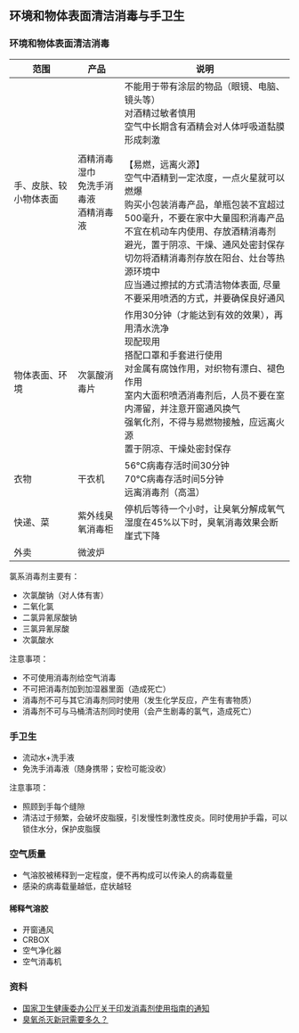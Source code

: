 ## 环境和物体表面清洁消毒与手卫生

### 环境和物体表面清洁消毒

| 范围 | 产品 | 说明 |
| --- | --- | --- |
| 手、皮肤、较小物体表面 | 酒精消毒湿巾<br>免洗手消毒液<br>酒精消毒液 | 不能用于带有涂层的物品（眼镜、电脑、镜头等）<br>对酒精过敏者慎用<br>空气中长期含有酒精会对人体呼吸道黏膜形成刺激<br><br>【易燃，远离火源】<br>空气中酒精到一定浓度，一点火星就可以燃爆<br>购买小包装消毒产品，单瓶包装不宜超过500毫升，不要在家中大量囤积消毒产品<br>不宜在机动车内使用、存放酒精消毒剂<br>避光，置于阴凉、干燥、通风处密封保存<br>切勿将酒精消毒剂存放在阳台、灶台等热源环境中<br>应当通过擦拭的方式清洁物体表面, 尽量不要采用喷洒的方式，并要确保良好通风<br> |
| 物体表面、环境 | 次氯酸消毒片 | 作用30分钟（才能达到有效的效果），再用清水洗净<br>现配现用<br>搭配口罩和手套进行使用<br>对金属有腐蚀作用，对织物有漂白、褪色作用<br>室内大面积喷洒消毒剂后，人员不要在室内滞留，并注意开窗通风换气<br>强氧化剂，不得与易燃物接触，应远离火源<br>置于阴凉、干燥处密封保存 |
| 衣物 | 干衣机 | 56°C病毒存活时间30分钟<br>70°C病毒存活时间5分钟<br>远离消毒剂（高温） |
| 快递、菜 | 紫外线臭氧消毒柜 | 停机后等待一个小时，让臭氧分解成氧气<br>湿度在45%以下时，臭氧消毒效果会断崖式下降 |
| 外卖 | 微波炉 | |

氯系消毒剂主要有：

- 次氯酸钠（对人体有害）
- 二氧化氯
- 二氯异氰尿酸钠
- 三氯异氰尿酸
- 次氯酸水

注意事项：

- 不可使用消毒剂给空气消毒
- 不可把消毒剂加到加湿器里面（造成死亡）
- 消毒剂不可与其它消毒剂同时使用（发生化学反应，产生有害物质）
- 消毒剂不可与马桶清洁剂同时使用（会产生剧毒的氯气，造成死亡）

### 手卫生

- 流动水+洗手液
- 免洗手消毒液（随身携带；安检可能没收）

注意事项：

- 照顾到手每个缝隙
- 清洁过于频繁，会破坏皮脂膜，引发慢性刺激性皮炎。同时使用护手霜，可以锁住水分，保护皮脂膜

### 空气质量

- 气溶胶被稀释到一定程度，便不再构成可以传染人的病毒载量
- 感染的病毒载量越低，症状越轻

#### 稀释气溶胶

- 开窗通风
- CRBOX
- 空气净化器
- 空气消毒机

### 资料

- [国家卫生健康委办公厅关于印发消毒剂使用指南的通知](http://www.nhc.gov.cn/zhjcj/s9141/202002/b9891e8c86d141a08ec45c6a18e21dc2.shtml)
- [臭氧杀灭新冠需要多久？](https://zhuanlan.zhihu.com/p/593570448)
